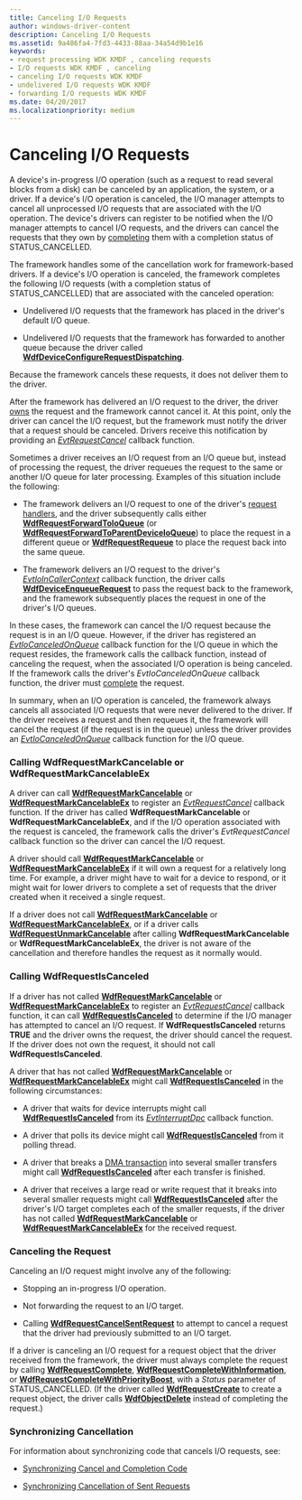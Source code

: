 ```yaml
---
title: Canceling I/O Requests
author: windows-driver-content
description: Canceling I/O Requests
ms.assetid: 9a486fa4-7fd3-4433-88aa-34a54d9b1e16
keywords:
- request processing WDK KMDF , canceling requests
- I/O requests WDK KMDF , canceling
- canceling I/O requests WDK KMDF
- undelivered I/O requests WDK KMDF
- forwarding I/O requests WDK KMDF
ms.date: 04/20/2017
ms.localizationpriority: medium
---
```


# Canceling I/O Requests





A device's in-progress I/O operation (such as a request to read several blocks from a disk) can be canceled by an application, the system, or a driver. If a device's I/O operation is canceled, the I/O manager attempts to cancel all unprocessed I/O requests that are associated with the I/O operation. The device's drivers can register to be notified when the I/O manager attempts to cancel I/O requests, and the drivers can cancel the requests that they own by [completing](completing-i-o-requests.md) them with a completion status of STATUS\_CANCELLED.

The framework handles some of the cancellation work for framework-based drivers. If a device's I/O operation is canceled, the framework completes the following I/O requests (with a completion status of STATUS\_CANCELLED) that are associated with the canceled operation:

-   Undelivered I/O requests that the framework has placed in the driver's default I/O queue.

-   Undelivered I/O requests that the framework has forwarded to another queue because the driver called [**WdfDeviceConfigureRequestDispatching**](https://msdn.microsoft.com/library/windows/hardware/ff545920).

Because the framework cancels these requests, it does not deliver them to the driver.

After the framework has delivered an I/O request to the driver, the driver [owns](request-ownership.md) the request and the framework cannot cancel it. At this point, only the driver can cancel the I/O request, but the framework must notify the driver that a request should be canceled. Drivers receive this notification by providing an [*EvtRequestCancel*](https://msdn.microsoft.com/library/windows/hardware/ff541817) callback function.

Sometimes a driver receives an I/O request from an I/O queue but, instead of processing the request, the driver requeues the request to the same or another I/O queue for later processing. Examples of this situation include the following:

-   The framework delivers an I/O request to one of the driver's [request handlers](request-handlers.md), and the driver subsequently calls either [**WdfRequestForwardToIoQueue**](https://msdn.microsoft.com/library/windows/hardware/ff549958) (or [**WdfRequestForwardToParentDeviceIoQueue**](https://msdn.microsoft.com/library/windows/hardware/ff549959)) to place the request in a different queue or [**WdfRequestRequeue**](https://msdn.microsoft.com/library/windows/hardware/ff550012) to place the request back into the same queue.

-   The framework delivers an I/O request to the driver's [*EvtIoInCallerContext*](https://msdn.microsoft.com/library/windows/hardware/ff541764) callback function, the driver calls [**WdfDeviceEnqueueRequest**](https://msdn.microsoft.com/library/windows/hardware/ff545945) to pass the request back to the framework, and the framework subsequently places the request in one of the driver's I/O queues.

In these cases, the framework can cancel the I/O request because the request is in an I/O queue. However, if the driver has registered an [*EvtIoCanceledOnQueue*](https://msdn.microsoft.com/library/windows/hardware/ff541756) callback function for the I/O queue in which the request resides, the framework calls the callback function, instead of canceling the request, when the associated I/O operation is being canceled. If the framework calls the driver's *EvtIoCanceledOnQueue* callback function, the driver must [complete](completing-i-o-requests.md) the request.

In summary, when an I/O operation is canceled, the framework always cancels all associated I/O requests that were never delivered to the driver. If the driver receives a request and then requeues it, the framework will cancel the request (if the request is in the queue) unless the driver provides an [*EvtIoCanceledOnQueue*](https://msdn.microsoft.com/library/windows/hardware/ff541756) callback function for the I/O queue.

### Calling WdfRequestMarkCancelable or WdfRequestMarkCancelableEx

A driver can call [**WdfRequestMarkCancelable**](https://msdn.microsoft.com/library/windows/hardware/ff549983) or [**WdfRequestMarkCancelableEx**](https://msdn.microsoft.com/library/windows/hardware/ff549984) to register an [*EvtRequestCancel*](https://msdn.microsoft.com/library/windows/hardware/ff541817) callback function. If the driver has called **WdfRequestMarkCancelable** or **WdfRequestMarkCancelableEx**, and if the I/O operation associated with the request is canceled, the framework calls the driver's *EvtRequestCancel* callback function so the driver can cancel the I/O request.

A driver should call [**WdfRequestMarkCancelable**](https://msdn.microsoft.com/library/windows/hardware/ff549983) or [**WdfRequestMarkCancelableEx**](https://msdn.microsoft.com/library/windows/hardware/ff549984) if it will own a request for a relatively long time. For example, a driver might have to wait for a device to respond, or it might wait for lower drivers to complete a set of requests that the driver created when it received a single request.

If a driver does not call [**WdfRequestMarkCancelable**](https://msdn.microsoft.com/library/windows/hardware/ff549983) or [**WdfRequestMarkCancelableEx**](https://msdn.microsoft.com/library/windows/hardware/ff549984), or if a driver calls [**WdfRequestUnmarkCancelable**](https://msdn.microsoft.com/library/windows/hardware/ff550035) after calling **WdfRequestMarkCancelable** or **WdfRequestMarkCancelableEx**, the driver is not aware of the cancellation and therefore handles the request as it normally would.

### Calling WdfRequestIsCanceled

If a driver has not called [**WdfRequestMarkCancelable**](https://msdn.microsoft.com/library/windows/hardware/ff549983) or [**WdfRequestMarkCancelableEx**](https://msdn.microsoft.com/library/windows/hardware/ff549984) to register an [*EvtRequestCancel*](https://msdn.microsoft.com/library/windows/hardware/ff541817) callback function, it can call [**WdfRequestIsCanceled**](https://msdn.microsoft.com/library/windows/hardware/ff549976) to determine if the I/O manager has attempted to cancel an I/O request. If **WdfRequestIsCanceled** returns **TRUE** and the driver owns the request, the driver should cancel the request. If the driver does not own the request, it should not call **WdfRequestIsCanceled**.

A driver that has not called [**WdfRequestMarkCancelable**](https://msdn.microsoft.com/library/windows/hardware/ff549983) or [**WdfRequestMarkCancelableEx**](https://msdn.microsoft.com/library/windows/hardware/ff549984) might call [**WdfRequestIsCanceled**](https://msdn.microsoft.com/library/windows/hardware/ff549976) in the following circumstances:

-   A driver that waits for device interrupts might call [**WdfRequestIsCanceled**](https://msdn.microsoft.com/library/windows/hardware/ff549976) from its [*EvtInterruptDpc*](https://msdn.microsoft.com/library/windows/hardware/ff541721) callback function.

-   A driver that polls its device might call [**WdfRequestIsCanceled**](https://msdn.microsoft.com/library/windows/hardware/ff549976) from it polling thread.

-   A driver that breaks a [DMA transaction](dma-transactions-and-dma-transfers.md) into several smaller transfers might call [**WdfRequestIsCanceled**](https://msdn.microsoft.com/library/windows/hardware/ff549976) after each transfer is finished.

-   A driver that receives a large read or write request that it breaks into several smaller requests might call [**WdfRequestIsCanceled**](https://msdn.microsoft.com/library/windows/hardware/ff549976) after the driver's I/O target completes each of the smaller requests, if the driver has not called [**WdfRequestMarkCancelable**](https://msdn.microsoft.com/library/windows/hardware/ff549983) or [**WdfRequestMarkCancelableEx**](https://msdn.microsoft.com/library/windows/hardware/ff549984) for the received request.

### Canceling the Request

Canceling an I/O request might involve any of the following:

-   Stopping an in-progress I/O operation.

-   Not forwarding the request to an I/O target.

-   Calling [**WdfRequestCancelSentRequest**](https://msdn.microsoft.com/library/windows/hardware/ff549941) to attempt to cancel a request that the driver had previously submitted to an I/O target.

If a driver is canceling an I/O request for a request object that the driver received from the framework, the driver must always complete the request by calling [**WdfRequestComplete**](https://msdn.microsoft.com/library/windows/hardware/ff549945), [**WdfRequestCompleteWithInformation**](https://msdn.microsoft.com/library/windows/hardware/ff549948), or [**WdfRequestCompleteWithPriorityBoost**](https://msdn.microsoft.com/library/windows/hardware/ff549949), with a *Status* parameter of STATUS\_CANCELLED. (If the driver called [**WdfRequestCreate**](https://msdn.microsoft.com/library/windows/hardware/ff549951) to create a request object, the driver calls [**WdfObjectDelete**](https://msdn.microsoft.com/library/windows/hardware/ff548734) instead of completing the request.)

### Synchronizing Cancellation

For information about synchronizing code that cancels I/O requests, see:

-   [Synchronizing Cancel and Completion Code](synchronizing-cancel-and-completion-code.md)

-   [Synchronizing Cancellation of Sent Requests](synchronizing-cancellation-of-sent-requests.md)

 

 






